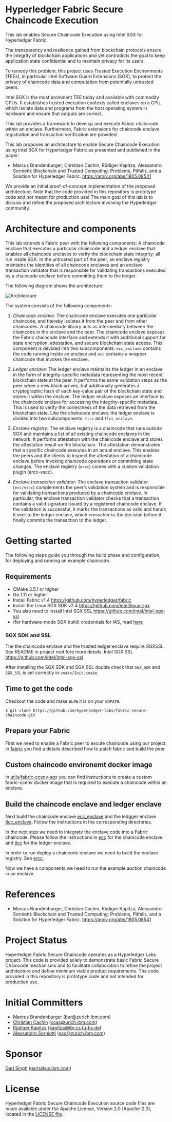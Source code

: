 # Hyperledger Fabric Secure Chaincode Execution

This lab enables Secure Chaincode Execution using Intel SGX for Hyperledger
Fabric.

The transparency and resilience gained from blockchain protocols ensure the
integrity of blockchain applications and yet contradicts the goal to keep
application state confidential and to maintain privacy for its users.

To remedy this problem, this project uses Trusted Execution Environments
(TEEs), in particular Intel Software Guard Extensions (SGX), to protect the
privacy of chaincode data and computation from potentially untrusted peers.

Intel SGX is the most prominent TEE today and available with commodity
CPUs. It establishes trusted execution contexts called enclaves on a CPU,
which isolate data and programs from the host operating system in hardware and
ensure that outputs are correct.

This lab provides a framework to develop and execute Fabric chaincode within
an enclave.  Furthermore, Fabric extensions for chaincode enclave registration
and transaction verification are provided.

This lab proposes an architecture to enable Secure Chaincode Execution using
Intel SGX for Hyperledger Fabric as presented and published in the paper:

* Marcus Brandenburger, Christian Cachin, Rüdiger Kapitza, Alessandro
  Sorniotti: Blockchain and Trusted Computing: Problems, Pitfalls, and a
  Solution for Hyperledger Fabric. https://arxiv.org/abs/1805.08541

We provide an initial proof-of-concept implementation of the proposed
architecture. Note that the code provided in this repository is prototype code
and not meant for production use! The main goal of this lab is to discuss and
refine the proposed architecture involving the Hyperledger community.

# Architecture and components

This lab extends a Fabric peer with the following components: A chaincode
enclave that executes a particular chaincode and a ledger enclave that enables
all chaincode enclaves to verify the blockchain state integrity; all run
inside SGX. In the untrusted part of the peer, an enclave registry maintains
the identities of all chaincode enclaves and an enclave transaction validator
that is responsible for validating transactions executed by a chaincode
enclave before committing them to the ledger.

The following diagram shows the architecture:

![Architecture](docs/images/arch.png)

The system consists of the following components:

1. *Chaincode enclave:* The chaincode enclave executes one particular
   chaincode, and thereby isolates it from the peer and from other
   chaincodes. A chaincode library acts as intermediary between the chaincode
   in the enclave and the peer. The chaincode enclave exposes the Fabric
   chaincode interface and extends it with additional support for state
   encryption, attestation, and secure blockchain state access. This component
   is devided into two subcomponents: ``ecc_enclave`` contains the code
   running inside an enclave and ``ecc`` contains a wrapper chaincode that
   invokes the enclave.

1. *Ledger enclave:* The ledger enclave maintains the ledger in an enclave in
   the form of integrity-specific metadata representing the most recent
   blockchain state at the peer. It performs the same validation steps as the
   peer when a new block arrives, but additionally generates a cryptographic
   hash of each key-value pair of the blockchain state and stores it within
   the enclave. The ledger enclave exposes an interface to the chaincode
   enclave for accessing the integrity-specific metadata. This is used to
   verify the correctness of the data retrieved from the blockchain
   state. Like the chaincode enclave, the ledger enclave is divided into two
   subcomponents: ``tlcc`` and ``tlcc_enclave``.

1. *Enclave registry:* The enclave registry is a chaincode that runs outside
   SGX and maintains a list of all existing chaincode enclaves in the
   network. It performs attestation with the chaincode enclave and stores the
   attestation result on the blockchain. The attestation demonstrates that a
   specific chaincode executes in an actual enclave. This enables the peers
   and the clients to inspect the attestation of a chaincode enclave before
   invoking chaincode operations or committing state changes. The enclave
   registry (``ercc``) comes with a custom validation plugin (ercc-vscc).

1. *Enclave transaction validator:* The enclave transaction validator
   (``ecc/vscc``) complements the peer’s validation system and is responsible
   for validating transactions produced by a chaincode enclave. In particular,
   the enclave transaction validator checks that a transaction contains a
   valid signature issued by a registered chaincode enclave. If the validation
   is successful, it marks the transactions as valid and hands it over to the
   ledger enclave, which crosschecks the decision before it finally commits
   the transaction to the ledger.

# Getting started

The following steps guide you through the build phase and configuration, for
deploying and running an example chaincode.

## Requirements

* CMake 3.5.1 or higher
* Go 1.11 or higher
* Install Fabric v1.4 https://github.com/hyperledger/fabric 
* Install the Linux SGX SDK v2.4 https://github.com/intel/linux-sgx 
* You also need to install Intel SGX SSL https://github.com/intel/intel-sgx-ssl
* (for hardware-mode SGX build) credentials for IAS, read [here](fabric#intel-attestation-service-ias)

### SGX SDK and SSL

The the chaincode envlave and the trusted ledger enclave require SGXSSL.  See
README in project root fore more details. Intel SGX SSL
https://github.com/intel/intel-sgx-ssl

After installing the SGX SDK and SGX SSL double check that ``SGX_SDK`` and
``SGX_SSL`` is set correctly in ``cmake/Init.cmake``.

## Time to get the code

Checkout the code and make sure it is on your ``GOPATH``.
   
    $ git clone https://github.com/hyperledger-labs/fabric-secure-chaincode.git

## Prepare your Fabric

First we need to enable a Fabric peer to excute chaincode using our
project. In [fabric](fabric) you find a details described how to patch fabric
and build the peer.

## Custom chaincode environemt docker image

In [utils/fabric-ccenv-sgx](utils/fabric-ccenv-sgx) you can find instructions
to create a custom fabric-ccenv docker image that is required to execute a
chaincode within an enclave.

## Build the chaincode enclave and ledger enclave

Next build the chaincode enclave [ecc_enclave](ecc_enclave) and the ledgger
enclave [tlcc_enclave](tlcc_enclave). Follow the instructions in the
corresponding directories.

In the next step we need to integrate the enclave code into a Fabric
chaincode.  Please follow the instructions in [ecc](ecc) for the chaincode
enclave and [tlcc](tlcc) for the ledger enclave.

In order to run deploy a chaincode enclave we need to build the enclave
registry. See [ercc](ercc).

Now we have a components we need to run the example auction chaincode in an enclave.


# References

- Marcus Brandenburger, Christian Cachin, Rüdiger Kapitza, Alessandro
  Sorniotti: Blockchain and Trusted Computing: Problems, Pitfalls, and a
  Solution for Hyperledger Fabric. https://arxiv.org/abs/1805.08541

# Project Status
Hyperledger Fabric Secure Chaincode operates as a Hyperledger Labs project.
This code is provided solely to demonstrate basic Fabric Secure Chaincode
mechanisms and to facilitate collaboration to refine the project architecture
and define minimum viable product requirements. The code provided in this
repository is prototype code and not intended for production use.

# Initial Committers
- [Marcus Brandenburger](https://github.com/mbrandenburger) (bur@zurich.ibm.com)
- [Christian Cachin](https://github.com/cca88) (cca@zurich.ibm.com)
- [Rüdiger Kapitza](https://github.com/rrkapitz) (kapitza@ibr.cs.tu-bs.de)
- [Alessandro Sorniotti](https://github.com/ale-linux) (aso@zurich.ibm.com)

# Sponsor
[Gari Singh](https://github.com/mastersingh24) (garis@us.ibm.com)

# License
Hyperledger Fabric Secure Chaincode Execution source code files are made
available under the Apache License, Version 2.0 (Apache-2.0), located in the
[LICENSE file](LICENSE).
